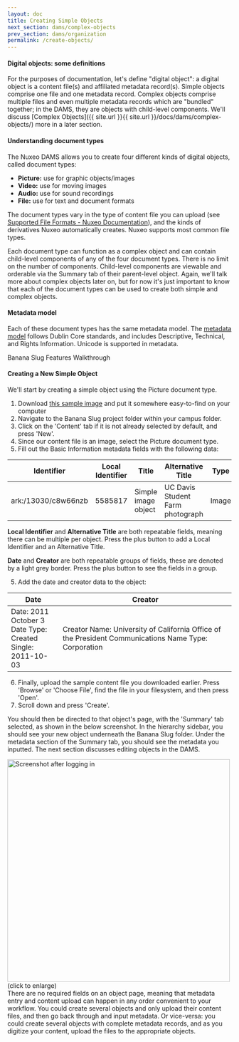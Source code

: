 ```yaml
---
layout: doc
title: Creating Simple Objects
next_section: dams/complex-objects
prev_section: dams/organization
permalink: /create-objects/
---
```


#### Digital objects: some definitions

For the purposes of documentation, let's define "digital object": a digital object is a content file(s) and affiliated metadata record(s). Simple objects comprise one file and one metadata record. Complex objects comprise multiple files and even multiple metadata records which are "bundled" together; in the DAMS, they are objects with child-level components. We'll discuss [Complex Objects]({{ site.url }}{{ site.url }}/docs/dams/complex-objects/) more in a later section. 


#### Understanding document types

The Nuxeo DAMS allows you to create four different kinds of digital objects, called document types: 

- **Picture:** use for graphic objects/images
- **Video:** use for moving images
- **Audio:** use for sound recordings
- **File:** use for text and document formats

The document types vary in the type of content file you can upload (see <a href="http://doc.nuxeo.com/display/public/USERDOC/Supported+File+Formats" target="_blank">Supported File Formats - Nuxeo Documentation</a>), and the kinds of derivatives Nuxeo automatically creates. Nuxeo supports most common file types. 

Each document type can function as a complex object and can contain child-level components of any of the four document types. There is no limit on the number of components. Child-level components are viewable and orderable via the Summary tab of their parent-level object. Again, we'll talk more about complex objects later on, but for now it's just important to know that each of the document types can be used to create both simple and complex objects.

#### Metadata model

Each of these document types has the same metadata model. The [metadata model]() follows Dublin Core standards, and includes Descriptive, Technical, and Rights Information. Unicode is supported in metadata. 

<div class="walkthrough">Banana Slug Features Walkthrough</div>

#### Creating a New Simple Object

We'll start by creating a simple object using the Picture document type.

1. Download <a href="{{ site.url }}{{ site.baseurl }}/images/Medium_uc-davis-student-farm-49.jpg" download>this sample image</a> and put it somewhere easy-to-find on your computer
2. Navigate to the Banana Slug project folder within your campus folder. 
2. Click on the 'Content' tab if it is not already selected by default, and press 'New'.
3. Since our content file is an image, select the Picture document type. 
4. Fill out the Basic Information metadata fields with the following data: 

| Identifier          | Local Identifier | Title               | Alternative Title                | Type  |
|---------------------|------------------|---------------------|----------------------------------|-------|
| ark:/13030/c8w66nzb | 5585817          | Simple image object | UC Davis Student Farm photograph | Image |

<div class="note"><p><b>Local Identifier</b> and <b>Alternative Title</b> are both repeatable fields, meaning there can be multiple per object. Press the plus button to add a Local Identifier and an Alternative Title.</p><p><b>Date</b> and <b>Creator</b> are both repeatable groups of fields, these are denoted by a light grey border. Press the plus button to see the fields in a group.</p></div>

<ol start="5">
  <li>Add the date and creator data to the object:</li>
</ol>

<table>
  <thead>
    <tr>
      <th class="w-1-3">Date</th>
      <th>Creator</th>
    </tr>
  </thead>
  <tr>
    <td>
      Date: 2011 October 3<br>
      Date Type: Created<br>
      Single: 2011-10-03
    </td>
    <td>
      Creator Name: University of California Office of the President Communications
      Name Type: Corporation
    </td>
  </tr>
</table>

<ol start="6">
  <li>Finally, upload the sample content file you downloaded earlier. Press 'Browse' or 'Choose File', find the file in your filesystem, and then press 'Open'.</li>
  <li>Scroll down and press 'Create'.</li>
</ol>

<p>You should then be directed to that object's page, with the 'Summary' tab selected, as shown in the below screenshot. In the hierarchy sidebar, you should see your new object underneath the Banana Slug folder. Under the metadata section of the Summary tab, you should see the metadata you inputted. The next section discusses editing objects in the DAMS.</p>

<a class="img-popup-tall" href="{{ site.url }}{{ site.baseurl }}/images/3_simple-object.png">
  <img src="{{ site.url }}{{ site.baseurl }}/images/3_simple-object.png" alt="Screenshot after logging in" style="width: 500px">
</a>
<br>(click to enlarge)

<div class="note">There are no required fields on an object page, meaning that metadata entry and content upload can happen in any order convenient to your workflow. You could create several objects and only upload their content files, and then go back through and input metadata. Or vice-versa: you could create several objects with complete metadata records, and as you digitize your content, upload the files to the appropriate objects.</div>
